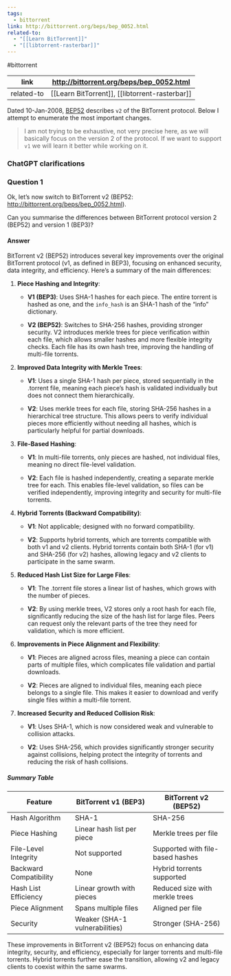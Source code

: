 ```yaml
---
tags:
  - bittorrent
link: http://bittorrent.org/beps/bep_0052.html
related-to:
  - "[[Learn BitTorrent]]"
  - "[[libtorrent-rasterbar]]"
---
```

#bittorrent 

| link       | http://bittorrent.org/beps/bep_0052.html       |
| ---------- | ---------------------------------------------- |
| related-to | [[Learn BitTorrent]], [[libtorrent-rasterbar]] |


Dated 10-Jan-2008, [BEP52](http://bittorrent.org/beps/bep_0052.html) describes `v2` of the BitTorrent protocol. Below I attempt to enumerate the most important changes.

> I am not trying to be exhaustive, not very precise here, as we will basically focus on the version 2 of the protocol. If we want to support `v1` we will learn it better while working on it.

### ChatGPT clarifications

### Question 1

Ok, let’s now switch to BitTorrent v2 (BEP52: http://bittorrent.org/beps/bep_0052.html).

Can you summarise the differences between BitTorrent protocol version 2 (BEP52) and version 1 (BEP3)?
#### Answer

BitTorrent v2 (BEP52) introduces several key improvements over the original BitTorrent protocol (v1, as defined in BEP3), focusing on enhanced security, data integrity, and efficiency. Here’s a summary of the main differences:

1. **Piece Hashing and Integrity**:

	- **V1 (BEP3)**: Uses SHA-1 hashes for each piece. The entire torrent is hashed as one, and the `info_hash` is an SHA-1 hash of the “info” dictionary.

	- **V2 (BEP52)**: Switches to SHA-256 hashes, providing stronger security. V2 introduces merkle trees for piece verification within each file, which allows smaller hashes and more flexible integrity checks. Each file has its own hash tree, improving the handling of multi-file torrents.

2. **Improved Data Integrity with Merkle Trees**:

	- **V1**: Uses a single SHA-1 hash per piece, stored sequentially in the .torrent file, meaning each piece’s hash is validated individually but does not connect them hierarchically.

	- **V2**: Uses merkle trees for each file, storing SHA-256 hashes in a hierarchical tree structure. This allows peers to verify individual pieces more efficiently without needing all hashes, which is particularly helpful for partial downloads.

3. **File-Based Hashing**:

	- **V1**: In multi-file torrents, only pieces are hashed, not individual files, meaning no direct file-level validation.

	- **V2**: Each file is hashed independently, creating a separate merkle tree for each. This enables file-level validation, so files can be verified independently, improving integrity and security for multi-file torrents.

4. **Hybrid Torrents (Backward Compatibility)**:

	- **V1**: Not applicable; designed with no forward compatibility.

	- **V2**: Supports hybrid torrents, which are torrents compatible with both v1 and v2 clients. Hybrid torrents contain both SHA-1 (for v1) and SHA-256 (for v2) hashes, allowing legacy and v2 clients to participate in the same swarm.

5. **Reduced Hash List Size for Large Files**:

	- **V1**: The .torrent file stores a linear list of hashes, which grows with the number of pieces.

	- **V2**: By using merkle trees, V2 stores only a root hash for each file, significantly reducing the size of the hash list for large files. Peers can request only the relevant parts of the tree they need for validation, which is more efficient.

6. **Improvements in Piece Alignment and Flexibility**:

	- **V1**: Pieces are aligned across files, meaning a piece can contain parts of multiple files, which complicates file validation and partial downloads.

	- **V2**: Pieces are aligned to individual files, meaning each piece belongs to a single file. This makes it easier to download and verify single files within a multi-file torrent.

7. **Increased Security and Reduced Collision Risk**:

	- **V1**: Uses SHA-1, which is now considered weak and vulnerable to collision attacks.

	- **V2**: Uses SHA-256, which provides significantly stronger security against collisions, helping protect the integrity of torrents and reducing the risk of hash collisions.

##### Summary Table

| Feature                | BitTorrent v1 (BEP3)           | BitTorrent v2 (BEP52)            |
| ---------------------- | ------------------------------ | -------------------------------- |
| Hash Algorithm         | SHA-1                          | SHA-256                          |
| Piece Hashing          | Linear hash list per piece     | Merkle trees per file            |
| File-Level Integrity   | Not supported                  | Supported with file-based hashes |
| Backward Compatibility | None                           | Hybrid torrents supported        |
| Hash List Efficiency   | Linear growth with pieces      | Reduced size with merkle trees   |
| Piece Alignment        | Spans multiple files           | Aligned per file                 |
| Security               | Weaker (SHA-1 vulnerabilities) | Stronger (SHA-256)               |

These improvements in BitTorrent v2 (BEP52) focus on enhancing data integrity, security, and efficiency, especially for larger torrents and multi-file torrents. Hybrid torrents further ease the transition, allowing v2 and legacy clients to coexist within the same swarms.